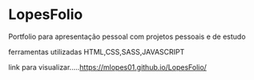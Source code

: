 # LopesFolio

Portfolio para apresentação pessoal com projetos pessoais e de estudo 

ferramentas utilizadas HTML,CSS,SASS,JAVASCRIPT

link para visualizar.....https://mlopes01.github.io/LopesFolio/
